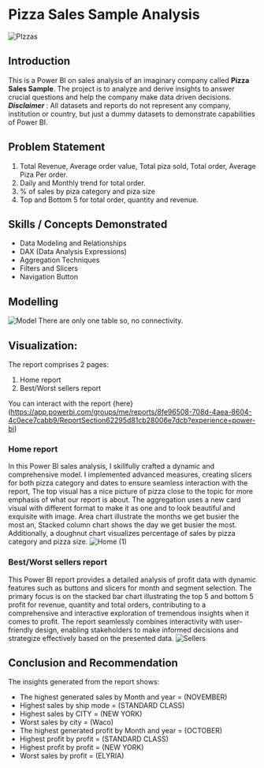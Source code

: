 # Pizza Sales Sample Analysis

![PIzzas](https://github.com/habeebsalaudeen/Sample-Pizza-Sales/assets/97491265/057bfdf2-42f6-40aa-81ef-97dc6846d32a)

## Introduction
This is a Power BI on sales analysis of an imaginary company called **Pizza Sales Sample**.
The project is to analyze and derive insights to answer crucial questions and help the company make data driven 
decisions.
**_Disclaimer_** : All datasets and reports do not represent any company, institution or country, but just a 
dummy datasets to demonstrate capabilities of Power BI.

## Problem Statement
1. Total Revenue, Average order value, Total piza sold, Total order, Average Piza Per order. 
2. Daily and Monthly trend for total order.
3. % of sales by piza category and piza size
4. Top and Bottom 5 for total order, quantity and revenue.

## Skills / Concepts Demonstrated
- Data Modeling and Relationships
- DAX (Data Analysis Expressions)
- Aggregation Techniques
- Filters and Slicers
- Navigation Button

## Modelling
![Model](https://github.com/habeebsalaudeen/Sample-Pizza-Sales/assets/97491265/832f234c-5163-42cc-a335-8b8fb57b5ae4)
There are only one table so, no connectivity. 

## Visualization:

The report comprises 2 pages:
1. Home report 
2. Best/Worst sellers report 

You can interact with the report {here} 
(https://app.powerbi.com/groups/me/reports/8fe96508-708d-4aea-8604-4c0ece7cabb9/ReportSection62295d81cb28006e7dcb?experience=power-bi)

### Home report
In this Power BI sales analysis, I skillfully crafted a dynamic and comprehensive model. I implemented advanced measures, creating slicers for both pizza category and dates to ensure seamless interaction with the report, The top visual has a nice picture of pizza close to the topic for more emphasis of what our report is about.
The aggregation uses a new card visual with different format to make it as one and to look beautiful and exquisite with image. Area chart illustrate the months we get busier the most an, Stacked column chart shows the day we get busier the most. Additionally, a doughnut chart visualizes percentage of sales by pizza category and pizza size. 
![Home (1)](https://github.com/habeebsalaudeen/Sample-Pizza-Sales/assets/97491265/6801e946-8696-41b3-924a-aa57d459399e)

### Best/Worst sellers report
This Power BI report provides a detailed analysis of profit data with dynamic features such as buttons and slicers for month and segment selection. The primary focus is on the stacked bar chart illustrating the top 5 and bottom 5 profit for revenue, quantity and total orders, contributing to a comprehensive and interactive exploration of tremendous insights when it comes to profit. The report seamlessly combines interactivity with user-friendly design, enabling stakeholders to make informed decisions and strategize effectively based on the presented data.
![Sellers](https://github.com/habeebsalaudeen/Sample-Pizza-Sales/assets/97491265/ebda4d63-033e-44df-ae94-c22fc0007d1f)

## Conclusion and Recommendation
The insights generated from the report shows:
- The highest generated sales by Month and year = (NOVEMBER)
- Highest sales by ship mode = (STANDARD CLASS)
- Highest sales by CITY = (NEW YORK)
- Worst sales by city = (Waco)
- The highest generated profit by Month and year = (OCTOBER)
- Highest profit by profit = (STANDARD CLASS)
- Highest profit by profit = (NEW YORK)
- Worst sales by profit = (ELYRIA)
